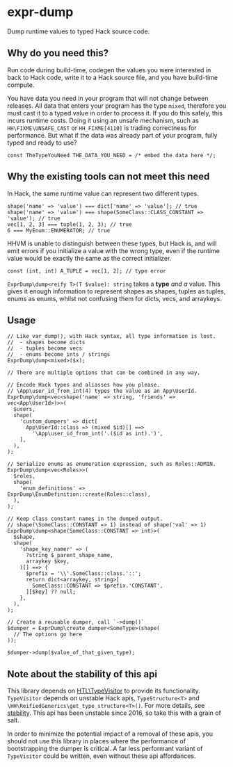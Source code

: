 # expr-dump

Dump runtime values to typed Hack source code.

## Why do you need this?

Run code during build-time, codegen the values you were interested in back to
Hack code, write it to a Hack source file, and you have build-time compute.

You have data you need in your program that will not change between releases.
All data that enters your program has the type `mixed`, therefore you must cast
it to a typed value in order to process it. If you do this safely, this incurs
runtime costs. Doing it using an unsafe mechanism, such as `HH\FIXME\UNSAFE_CAST`
or `HH_FIXME[4110]` is trading correctness for performance. But what if the
data was already part of your program, fully typed and ready to use?

```HACK
const TheTypeYouNeed THE_DATA_YOU_NEED = /* embed the data here */;
```

## Why the existing tools can not meet this need

In Hack, the same runtime value can represent two different types.

```HACK
shape('name' => 'value') === dict['name' => 'value']; // true
shape('name' => 'value') === shape(SomeClass::CLASS_CONSTANT => 'value'); // true
vec[1, 2, 3] === tuple(1, 2, 3); // true
6 === MyEnum::ENUMERATOR; // true
```

HHVM is unable to distinguish between these types, but Hack is, and will emit
errors if you initialize a value with the wrong type, even if the runtime value
would be exactly the same as the correct initializer.

`const (int, int) A_TUPLE = vec[1, 2]; // type error`

`ExprDump\dump<reify T>(T $value): string` takes a **type** _and a_ value.
This gives it enough information to represent shapes as shapes, tuples as tuples,
enums as enums, whilst not confusing them for dicts, vecs, and arraykeys.

## Usage

```HACK
// Like var_dump(), with Hack syntax, all type information is lost.
//  - shapes become dicts
//  - tuples become vecs
//  - enums become ints / strings
ExprDump\dump<mixed>($x);

// There are multiple options that can be combined in any way.

// Encode Hack types and aliasses how you please.
// \App\user_id_from_int(4) types the value as an App\UserId.
ExprDump\dump<vec<shape('name' => string, 'friends' => vec<App\UserId>)>>(
  $users,
  shape(
    'custom_dumpers' => dict[
      App\UserId::class => (mixed $id)[] ==>
        '\App\user_id_from_int('.($id as int).')',
    ],
  ),
);

// Serialize enums as enumeration expression, such as Roles::ADMIN.
ExprDump\dump<vec<Roles>>(
  $roles,
  shape(
    'enum_definitions' => ExprDump\EnumDefinition::create(Roles::class),
  ),
);

// Keep class constant names in the dumped output.
// shape(\SomeClass::CONSTANT => 1) instead of shape('val' => 1)
ExprDump\dump<shape(SomeClass::CONSTANT => int)>(
  $shape,
  shape(
    'shape_key_namer' => (
      ?string $_parent_shape_name,
      arraykey $key,
    )[] ==> {
      $prefix = '\\'.SomeClass::class.'::';
      return dict<arraykey, string>[
        SomeClass::CONSTANT => $prefix.'CONSTANT',
      ][$key] ?? null;
    },
  ),
);

// Create a reusable dumper, call `->dump()`
$dumper = ExprDump\create_dumper<SomeType>(shape(
  // The options go here
));

$dumper->dump($value_of_that_given_type);
```

## Note about the stability of this api

This library depends on [HTL\TypeVisitor](https://github.com/herhsel-theodore-layton/type-visitor)
to provide its functionality. `TypeVisitor` depends on unstable Hack apis,
`TypeStructure<T>` and `\HH\ReifiedGenerics\get_type_structure<T>()`. For more
details, see [stability](https://github.com/herhsel-theodore-layton/type-visitor/README.md).
This api has been unstable since 2016, so take this with a grain of salt.

In order to minimize the potential impact of a removal of these apis, you should
not use this library in places where the performance of bootstrapping the dumper
is critical. A far less performant variant of `TypeVisitor` could be written, even
without these api affordances.
